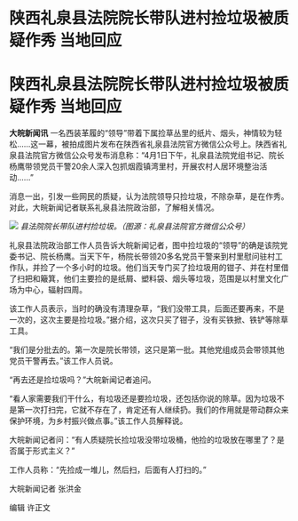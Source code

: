 # 陕西礼泉县法院院长带队进村捡垃圾被质疑作秀 当地回应

# 陕西礼泉县法院院长带队进村捡垃圾被质疑作秀 当地回应

**大皖新闻讯**
一名西装革履的“领导”带着下属捡草丛里的纸片、烟头，神情较为轻松……这一幕，被拍成图片发布在陕西省礼泉县法院官方微信公众号上。陕西省礼泉县法院官方微信公众号发布消息称：“4月1日下午，礼泉县法院党组书记、院长杨鹰带领党员干警20余人深入包抓烟霞镇湾里村，开展农村人居环境整治活动......”

消息一出，引发一些网民的质疑，认为法院领导只捡垃圾，不除杂草，是在作秀。对此，大皖新闻记者联系礼泉县法院政治部，了解相关情况。

![](https://inews.gtimg.com/om_bt/OwOqNp_1-MbWPZRjxyUMBCZaW8GRbwlPR5ukJ4DJ5RUkwAA/1000)
_县法院院长带队进村捡垃圾。（图源：礼泉县法院官方微信公众号）_

礼泉县法院政治部工作人员告诉大皖新闻记者，图中捡垃圾的“领导”的确是该院党委书记、院长杨鹰。当天下午，杨院长带领20多名党员干警来到村里慰问驻村工作队，并捡了一个多小时的垃圾。他们当天专门买了捡垃圾用的钳子、并在村里借了扫把和簸箕，他们主要捡的是纸屑、塑料袋、烟头等垃圾，范围是以村里文化广场为中心，辐射四周。

该工作人员表示，当时的确没有清理杂草，“我们没带工具，后面还要再来，不是一次的，这次主要是捡垃圾。”据介绍，这次只买了钳子，没有买铁掀、铁铲等除草工具。

“我们是分批去的。第一次是院长带领，这只是第一批。其他党组成员会带领其他党员干警再去。”该工作人员说。

“再去还是捡垃圾吗？”大皖新闻记者追问。

“看人家需要我们干什么，有垃圾还是要捡垃圾，还包括你说的除草。因为垃圾不是第一次打扫完，它就不存在了，肯定还有人继续扔。我们的作用就是带动群众来保护环境，为乡村振兴做点事。”该工作人员解释说。

大皖新闻记者问：“有人质疑院长捡垃圾没带垃圾桶，他捡的垃圾放在哪里了？是否属于形式主义？”

工作人员称：“先捡成一堆儿，然后扫，后面有人打扫的。”

大皖新闻记者 张洪金

编辑 许正文


